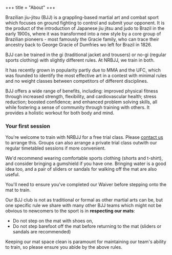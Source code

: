 +++
title = "About"
+++

Brazilian jiu-jitsu (BJJ) is a grappling-based martial art and combat sport which focuses on ground fighting to control and submit your opponent. It is the product of the introduction of Japanese jiu jitsu and judo to Brazil in the early 1900s, where it was transformed into a new style by a core group of Brazilian pioneers - most famously the Gracie family, who can trace their ancestry back to George Gracie of Dumfries wo left for Brazil in 1826.

BJJ can be trained in the gi (traditional jacket and trousers) or no-gi (regular sports clothing) with slightly different rules. At NRBJJ, we train in both.

It has recently grown in popularity partly due to MMA and the UFC, which was founded to identify the most effective art in a contest with minimal rules and no weight classes between competitors of different disciplines.

BJJ offers a wide range of benefits, including: improved physical fitness through increased strength, flexibility, and cardiovascular health; stress reduction; boosted confidence; and enhanced problem solving skills, all while fostering a sense of community through training with others. It provides a holistic workout for both body and mind.

### Your first session

You're welcome to train with NRBJJ for a free trial class. Please [contact us](mailto:nithriverbjj@gmail.com) to arrange this. Groups can also arrange a private trial class outwith our regular timetabled sessions if more convenient.

We'd recommend wearing comfortable sports clothing (shorts and t-shirt), and consider bringing a gumshield if you have one. Bringing water is a good idea too, and a pair of sliders or sandals for walking off the mat are also useful.

You'll need to ensure you've completed our Waiver before stepping onto the mat to train.

Our BJJ club is not as traditional or formal as other martial arts can be, but one specific rule we share with many other BJJ teams which might not be obvious to newcomers to the sport is in **respecting our mats**:
* Do not step on the mat with shoes on,
* Do not step barefoot off the mat before returning to the mat (sliders or sandals are recommended)

Keeping our mat space clean is paramount for maintaining our team's ability to train, so please ensure you abide by the above rules.

